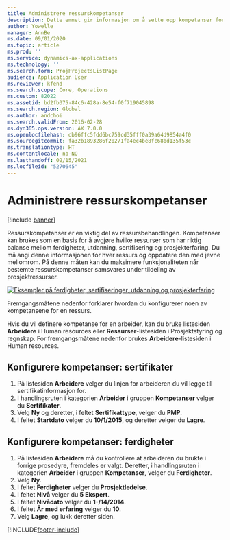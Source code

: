 ```yaml
---
title: Administrere ressurskompetanser
description: Dette emnet gir informasjon om å sette opp kompetanser for prosjektressurser.
author: Yowelle
manager: AnnBe
ms.date: 09/01/2020
ms.topic: article
ms.prod: ''
ms.service: dynamics-ax-applications
ms.technology: ''
ms.search.form: ProjProjectsListPage
audience: Application User
ms.reviewer: kfend
ms.search.scope: Core, Operations
ms.custom: 82022
ms.assetid: bd2fb375-84c6-428a-8e54-f0f719045898
ms.search.region: Global
ms.author: andchoi
ms.search.validFrom: 2016-02-28
ms.dyn365.ops.version: AX 7.0.0
ms.openlocfilehash: db96ffc5fdd6bc759cd35fff0a39a64d9854a4f0
ms.sourcegitcommit: fa32b1893286f20271fa4ec4be8fc68bd135f53c
ms.translationtype: HT
ms.contentlocale: nb-NO
ms.lasthandoff: 02/15/2021
ms.locfileid: "5270645"
---
```

# <a name="manage-resource-competencies"></a>Administrere ressurskompetanser

[!include [banner](../includes/banner.md)]

Ressurskompetanser er en viktig del av ressursbehandlingen. Kompetanser kan brukes som en basis for å avgjøre hvilke ressurser som har riktig balanse mellom ferdigheter, utdanning, sertifisering og prosjekterfaring. Du må angi denne informasjonen for hver ressurs og oppdatere den med jevne mellomrom. På denne måten kan du maksimere funksjonaliteten når bestemte ressurskompetanser samsvares under tildeling av prosjektressurser.

[![Eksempler på ferdigheter, sertifiseringer, utdanning og prosjekterfaring](./media/projectresourcing06-1024x383.jpg)](./media/projectresourcing06.jpg)

Fremgangsmåtene nedenfor forklarer hvordan du konfigurerer noen av kompetansene for en ressurs.

Hvis du vil definere kompetanse for en arbeider, kan du bruke listesiden **Arbeidere** i Human resources eller **Ressurser**-listesiden i Prosjektstyring og regnskap. For fremgangsmåtene nedenfor brukes **Arbeidere**-listesiden i Human resources.

## <a name="set-up-competencies-certificates"></a>Konfigurere kompetanser: sertifikater

1. På listesiden **Arbeidere** velger du linjen for arbeideren du vil legge til sertifikatinformasjon for.
2. I handlingsruten i kategorien **Arbeider** i gruppen **Kompetanser** velger du **Sertifikater**.
3. Velg **Ny** og deretter, i feltet **Sertifikattype**, velger du **PMP**.
4. I feltet **Startdato** velger du **10/1/2015**, og deretter velger du **Lagre**.

## <a name="set-up-competencies-skills"></a>Konfigurere kompetanser: ferdigheter

1. På listesiden **Arbeidere** må du kontrollere at arbeideren du brukte i forrige prosedyre, fremdeles er valgt. Deretter, i handlingsruten i kategorien **Arbeider** i gruppen **Kompetanser**, velger du **Ferdigheter**.
2. Velg **Ny**.
3. I feltet **Ferdigheter** velger du **Prosjektledelse**.
4. I feltet **Nivå** velger du **5 Ekspert**.
5. I feltet **Nivådato** velger du **1-/14/2014**.
6. I feltet **År med erfaring** velger du **10**.
7. Velg **Lagre**, og lukk deretter siden.


[!INCLUDE[footer-include](../includes/footer-banner.md)]